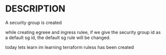 # DESCRIPTION


A security group is created

while creating egreee and ingress rulee, if we give the security group id as a default sg id, the default sg rule will be changed.

today lets learn
im learning terraform 
ruless has been created
